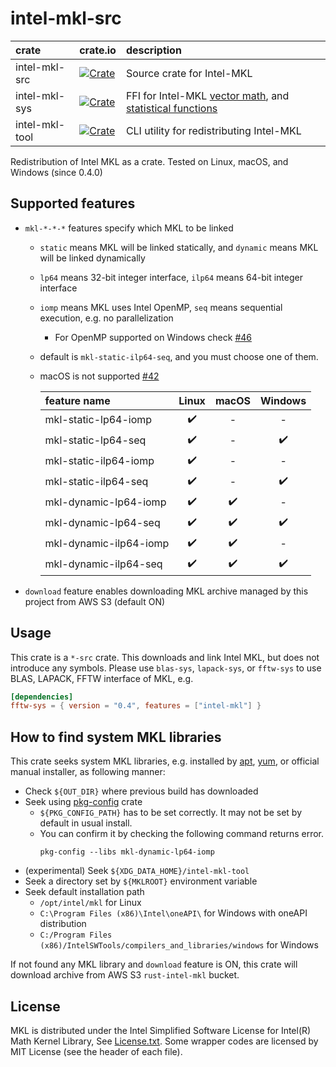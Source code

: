 # intel-mkl-src

|crate         | crate.io                                                                                           | description                                                           |
|:-------------|:---------------------------------------------------------------------------------------------------|:----------------------------------------------------------------------|
|intel-mkl-src | [![Crate](http://meritbadge.herokuapp.com/intel-mkl-src)](https://crates.io/crates/intel-mkl-src)  | Source crate for Intel-MKL                                            |
|intel-mkl-sys | [![Crate](http://meritbadge.herokuapp.com/intel-mkl-sys)](https://crates.io/crates/intel-mkl-sys)  | FFI for Intel-MKL [vector math][VM], and [statistical functions][VSL] |
|intel-mkl-tool| [![Crate](http://meritbadge.herokuapp.com/intel-mkl-tool)](https://crates.io/crates/intel-mkl-tool)| CLI utility for redistributing Intel-MKL                              |

Redistribution of Intel MKL as a crate. Tested on Linux, macOS, and Windows (since 0.4.0)

[VM]:  https://software.intel.com/en-us/mkl-developer-reference-c-vector-mathematical-functions
[VSL]: https://software.intel.com/en-us/mkl-developer-reference-c-statistical-functions

## Supported features

- `mkl-*-*-*` features specify which MKL to be linked
  - `static` means MKL will be linked statically, and `dynamic` means MKL will be linked dynamically
  - `lp64` means 32-bit integer interface, `ilp64` means 64-bit integer interface
  - `iomp` means MKL uses Intel OpenMP, `seq` means sequential execution, e.g. no parallelization
    - For OpenMP supported on Windows check [#46](https://github.com/rust-math/intel-mkl-src/issues/46)
  - default is `mkl-static-ilp64-seq`, and you must choose one of them.
  - macOS is not supported [#42](https://github.com/rust-math/intel-mkl-src/issues/42)

    | feature name           | Linux              | macOS              | Windows            |
    |:-----------------------|:------------------:|:------------------:|:------------------:|
    | mkl-static-lp64-iomp   | :heavy_check_mark: | -                  | -                  |
    | mkl-static-lp64-seq    | :heavy_check_mark: | -                  | :heavy_check_mark: |
    | mkl-static-ilp64-iomp  | :heavy_check_mark: | -                  | -                  |
    | mkl-static-ilp64-seq   | :heavy_check_mark: | -                  | :heavy_check_mark: |
    | mkl-dynamic-lp64-iomp  | :heavy_check_mark: | :heavy_check_mark: | -                  |
    | mkl-dynamic-lp64-seq   | :heavy_check_mark: | :heavy_check_mark: | :heavy_check_mark: |
    | mkl-dynamic-ilp64-iomp | :heavy_check_mark: | :heavy_check_mark: | -                  |
    | mkl-dynamic-ilp64-seq  | :heavy_check_mark: | :heavy_check_mark: | :heavy_check_mark: |

- `download` feature enables downloading MKL archive managed by this project from AWS S3 (default ON)

## Usage

This crate is a `*-src` crate. This downloads and link Intel MKL, but does not introduce any symbols.
Please use `blas-sys`, `lapack-sys`, or `fftw-sys` to use BLAS, LAPACK, FFTW interface of MKL, e.g.

```toml
[dependencies]
fftw-sys = { version = "0.4", features = ["intel-mkl"] }
```

## How to find system MKL libraries

This crate seeks system MKL libraries, e.g. installed by [apt], [yum], or official manual installer, as following manner:

- Check `${OUT_DIR}` where previous build has downloaded
- Seek using [pkg-config] crate
  - `${PKG_CONFIG_PATH}` has to be set correctly. It may not be set by default in usual install.
  - You can confirm it by checking the following command returns error.
    ```
    pkg-config --libs mkl-dynamic-lp64-iomp
    ```
- (experimental) Seek `${XDG_DATA_HOME}/intel-mkl-tool`
- Seek a directory set by `${MKLROOT}` environment variable
- Seek default installation path
  - `/opt/intel/mkl` for Linux
  - `C:\Program Files (x86)\Intel\oneAPI\` for Windows with oneAPI distribution
  - `C:/Program Files (x86)/IntelSWTools/compilers_and_libraries/windows` for Windows

If not found any MKL library and `download` feature is ON, this crate will download archive from AWS S3 `rust-intel-mkl` bucket.

[apt]: https://software.intel.com/content/www/us/en/develop/articles/installing-intel-free-libs-and-python-apt-repo.html
[yum]: https://software.intel.com/content/www/us/en/develop/articles/installing-intel-free-libs-and-python-yum-repo.html
[pkg-config]: https://github.com/rust-lang/pkg-config-rs

## License
MKL is distributed under the Intel Simplified Software License for Intel(R) Math Kernel Library, See [License.txt](License.txt).
Some wrapper codes are licensed by MIT License (see the header of each file).
